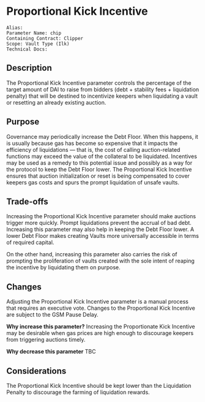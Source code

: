 # Proportional Kick Incentive

```
Alias:
Parameter Name: chip
Containing Contract: Clipper
Scope: Vault Type (Ilk)
Technical Docs:
```

## Description
The Proportional Kick Incentive parameter controls the percentage of the target amount of DAI to raise from bidders (debt + stability fees + liquidation penalty) that will be destined to incentivize keepers when liquidating a vault or resetting an already existing auction.

## Purpose
Governance may periodically increase the Debt Floor. When this happens, it is usually because gas has become so expensive that it impacts the efficiency of liquidations — that is, the cost of calling auction-related functions may exceed the value of the collateral to be liquidated. Incentives may be used as a remedy to this potential issue and possibly as a way for the protocol to keep the Debt Floor lower. The Proportional Kick Incentive ensures that auction initialization or reset is being compensated to cover keepers gas costs and spurs the prompt liquidation of unsafe vaults.

## Trade-offs
Increasing the Proportional Kick Incentive parameter should make auctions trigger more quickly. Prompt liquidations prevent the accrual of bad debt. Increasing this parameter may also help in keeping the Debt Floor lower. A lower Debt Floor makes creating Vaults more universally accessible in terms of required capital. 

On the other hand, increasing this parameter also carries the risk of prompting the proliferation of vaults created with the sole intent of reaping the incentive by liquidating them on purpose.

## Changes
Adjusting the Proportional Kick Incentive parameter is a manual process that requires an executive vote. Changes to the Proportional Kick Incentive are subject to the GSM Pause Delay.

**Why increase this parameter?**
Increasing the Proportionate Kick Incentive may be desirable when gas prices are high enough to discourage keepers from triggering auctions timely.

**Why decrease this parameter**
TBC

## Considerations
The Proportional Kick Incentive should be kept lower than the Liquidation Penalty to discourage the farming of liquidation rewards.